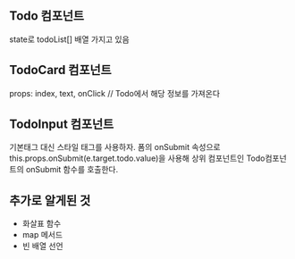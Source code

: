 <h2>Todo 컴포넌트</h2>
state로 todoList[] 배열 가지고 있음

<h2>TodoCard 컴포넌트</h2>
props: index, text, onClick // Todo에서 해당 정보를 가져온다

<h2>TodoInput 컴포넌트</h2>
기본태그 대신 스타일 태그를 사용하자.
폼의 onSubmit 속성으로 this.props.onSubmit(e.target.todo.value)을 사용해 상위 컴포넌트인 Todo컴포넌트의 onSubmit 함수를 호출한다.

<h2>추가로 알게된 것</h2>
<ul>
  <li> 화살표 함수 </li>
  <li> map 메서드 </li>
  <li> 빈 배열 선언 </li>
  

